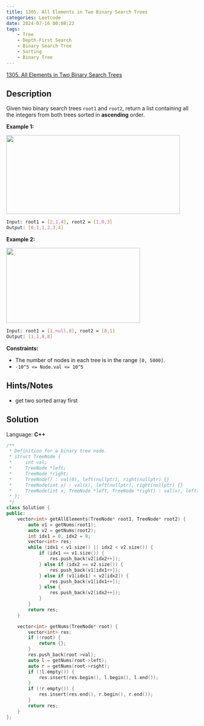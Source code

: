 ```yaml
---
title: 1305. All Elements in Two Binary Search Trees
categories: Leetcode
date: 2024-07-16 00:08:22
tags:
    - Tree
    - Depth-First Search
    - Binary Search Tree
    - Sorting
    - Binary Tree
---
```


[1305. All Elements in Two Binary Search Trees](https://leetcode.com/problems/all-elements-in-two-binary-search-trees/description/)

## Description

Given two binary search trees `root1` and `root2`, return a list containing all the integers from both trees sorted in **ascending**  order.

**Example 1:**

<img alt="" src="https://assets.leetcode.com/uploads/2019/12/18/q2-e1.png" style="width: 457px; height: 207px;">

```bash
Input: root1 = [2,1,4], root2 = [1,0,3]
Output: [0,1,1,2,3,4]
```

**Example 2:**

<img alt="" src="https://assets.leetcode.com/uploads/2019/12/18/q2-e5-.png" style="width: 352px; height: 197px;">

```bash
Input: root1 = [1,null,8], root2 = [8,1]
Output: [1,1,8,8]
```

**Constraints:**

- The number of nodes in each tree is in the range `[0, 5000]`.
- `-10^5 <= Node.val <= 10^5`

## Hints/Notes

- get two sorted array first

## Solution

Language: **C++**

```C++
/**
 * Definition for a binary tree node.
 * struct TreeNode {
 *     int val;
 *     TreeNode *left;
 *     TreeNode *right;
 *     TreeNode() : val(0), left(nullptr), right(nullptr) {}
 *     TreeNode(int x) : val(x), left(nullptr), right(nullptr) {}
 *     TreeNode(int x, TreeNode *left, TreeNode *right) : val(x), left(left), right(right) {}
 * };
 */
class Solution {
public:
    vector<int> getAllElements(TreeNode* root1, TreeNode* root2) {
        auto v1 = getNums(root1);
        auto v2 = getNums(root2);
        int idx1 = 0, idx2 = 0;
        vector<int> res;
        while (idx1 < v1.size() || idx2 < v2.size()) {
            if (idx1 == v1.size()) {
                res.push_back(v2[idx2++]);
            } else if (idx2 == v2.size()) {
                res.push_back(v1[idx1++]);
            } else if (v1[idx1] < v2[idx2]) {
                res.push_back(v1[idx1++]);
            } else {
                res.push_back(v2[idx2++]);
            }
        }
        return res;
    }

    vector<int> getNums(TreeNode* root) {
        vector<int> res;
        if (!root) {
            return {};
        }
        res.push_back(root->val);
        auto l = getNums(root->left);
        auto r = getNums(root->right);
        if (!l.empty()) {
            res.insert(res.begin(), l.begin(), l.end());
        }
        if (!r.empty()) {
            res.insert(res.end(), r.begin(), r.end());
        }
        return res;
    }
};
```
